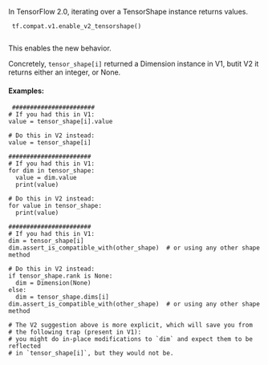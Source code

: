 In TensorFlow 2.0, iterating over a TensorShape instance returns values.

```
 tf.compat.v1.enable_v2_tensorshape()
 
```

This enables the new behavior.

Concretely,  `tensor_shape[i]`  returned a Dimension instance in V1, butit V2 it returns either an integer, or None.

#### Examples:


```
 #######################
# If you had this in V1:
value = tensor_shape[i].value

# Do this in V2 instead:
value = tensor_shape[i]

#######################
# If you had this in V1:
for dim in tensor_shape:
  value = dim.value
  print(value)

# Do this in V2 instead:
for value in tensor_shape:
  print(value)

#######################
# If you had this in V1:
dim = tensor_shape[i]
dim.assert_is_compatible_with(other_shape)  # or using any other shape method

# Do this in V2 instead:
if tensor_shape.rank is None:
  dim = Dimension(None)
else:
  dim = tensor_shape.dims[i]
dim.assert_is_compatible_with(other_shape)  # or using any other shape method

# The V2 suggestion above is more explicit, which will save you from
# the following trap (present in V1):
# you might do in-place modifications to `dim` and expect them to be reflected
# in `tensor_shape[i]`, but they would not be.
 
```

